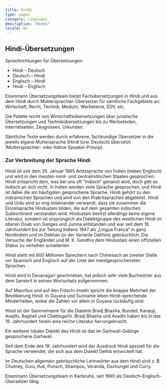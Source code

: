 ```yaml
---
title: Hindi
type: pages
category: Languages
description: "Hindi"
locale: de
---
```


## Hindi-Übersetzungen

Sprachrichtungen für Übersetzungen:
- Hindi – Deutsch
- Deutsch – Hindi
- Englisch – Hindi
- Hindi – Englisch

Eisenmann Übersetzungsteam bietet Fachübersetzungen in Hindi und aus dem Hindi durch Muttersprachler-Übersetzer für sämtliche Fachgebiete an: Wirtschaft, Recht, Technik, Medizin, Werbetexte, EDV, etc.

Die Palette reicht von Wirtschaftsübersetzungen über juristische Übersetzungen und Technikübersetzungen bis zu Werbetexten, Internetseiten, Zeugnissen, Urkunden.

Sämtliche Texte werden durch erfahrene, fachkundige Übersetzer in die jeweils eigene Muttersprache (Hindi bzw. Deutsch) übersetzt (Muttersprachler- oder Native Speaker-Prinzip).

### Zur Verbreitung der Sprache Hindi
Hindi ist seit dem 26. Januar 1965 Amtssprache von Indien (neben Englisch)  und wird in den meisten nord- und zentralindischen Staaten gesprochen. Hindi entspricht dem, was bei uns oft “Indisch” genannt wird, doch gibt es Indisch an sich nicht. In Indien werden viele Sprache gesprochen, und Hindi ist dabei die am häufigsten gesprochene Sprache. Hindi gehört zu den indoarischen Sprachen und wird von den Prakritsprachen abgeleitet. Hindi und Urdu sind so eng miteinander verwandt, dass sie zusammen die Einzelsprache Hindustani bilden, die auf dem gesamten indischen Subkontinent verstanden wird. Hindustani besitzt allerdings keine eigene Literatur, sondern ist ursprünglich als Dialektgruppe des westlichen Hindi im oberen Doab von Ganges und Jumna entstanden und war seit dem 16. Jahrhundert bis zur Teilung Indiens 1947 als „Lingua Franca“ in ganz Nordindien und im Dekhan (in der Variante Dakhini) gebräuchlich. Die Versuche der Engländer und M. K. Gandhis dem Hindustani einen offiziellen Status zu verleihen scheiterten.

Hindi steht mit 600 Millionen Sprechern nach Chinesisch an zweiter Stelle vor Spanisch und Englisch auf der Liste der meistgesprochensten Sprachen.

Hindi wird in Devanagari geschrieben, hat jedoch sehr viele Buchwörter aus dem Sanskrit in seinen Wortschatz aufgenommen.

Auf Mauritius und auf den Fidschi-Inseln spricht die knappe Mehrheit der Bevölkerung Hindi. In Guyana und Suriname leben Hindi-sprechende Minderheiten, wobei die Zahlen vor allem in Guyana rückläufig sind.

Hindi ist der Sammelname für die Dialekte Bradj Bhasha, Bundeli, Kanauji, Avadhi, Bagheli und Chattisgarhi. Bradj Bhasha und Avadhi haben bis in das 19. Jahrhundert hinein eine reiche Literatur hervorgebracht.

Ein weiterer lokaler Dialekt des Hindi ist das im Garhwali-Gebirge gesprochene Garhwali.

Seit dem Ende des 19. Jahrhundert wird der Ausdruck Hindi speziell für die Sprache verwendet, die sich aus dem Dialekt Delhis entwickelt hat.

Im Deutschen allgemein gebräuchliche Lehnwörter aus dem Hindi sind z. B. Chutney, Guru, Kuli, Punsch, Shampoo, Veranda, Dschungel und Curry.

 
Eisenmann Übersetzungsteam in Karlsruhe, seit 1990 als Deutsch-Englisch-Übersetzer tätig.